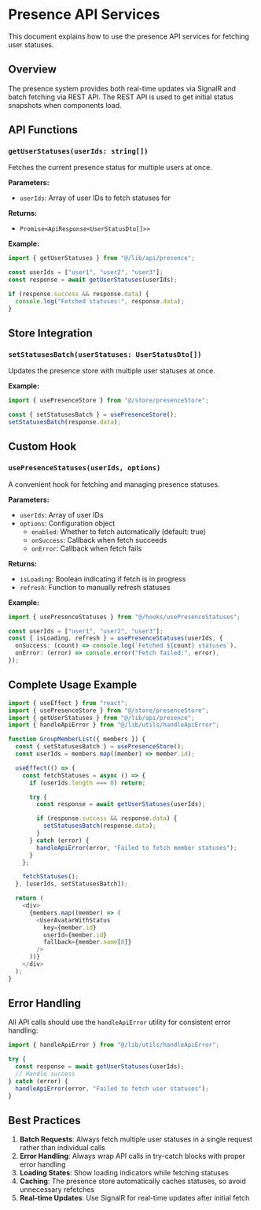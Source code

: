 # Presence API Services

This document explains how to use the presence API services for fetching user statuses.

## Overview

The presence system provides both real-time updates via SignalR and batch fetching via REST API. The REST API is used to get initial status snapshots when components load.

## API Functions

### `getUserStatuses(userIds: string[])`

Fetches the current presence status for multiple users at once.

**Parameters:**

- `userIds`: Array of user IDs to fetch statuses for

**Returns:**

- `Promise<ApiResponse<UserStatusDto[]>>`

**Example:**

```typescript
import { getUserStatuses } from "@/lib/api/presence";

const userIds = ["user1", "user2", "user3"];
const response = await getUserStatuses(userIds);

if (response.success && response.data) {
  console.log("Fetched statuses:", response.data);
}
```

## Store Integration

### `setStatusesBatch(userStatuses: UserStatusDto[])`

Updates the presence store with multiple user statuses at once.

**Example:**

```typescript
import { usePresenceStore } from "@/store/presenceStore";

const { setStatusesBatch } = usePresenceStore();
setStatusesBatch(response.data);
```

## Custom Hook

### `usePresenceStatuses(userIds, options)`

A convenient hook for fetching and managing presence statuses.

**Parameters:**

- `userIds`: Array of user IDs
- `options`: Configuration object
  - `enabled`: Whether to fetch automatically (default: true)
  - `onSuccess`: Callback when fetch succeeds
  - `onError`: Callback when fetch fails

**Returns:**

- `isLoading`: Boolean indicating if fetch is in progress
- `refresh`: Function to manually refresh statuses

**Example:**

```typescript
import { usePresenceStatuses } from "@/hooks/usePresenceStatuses";

const userIds = ["user1", "user2", "user3"];
const { isLoading, refresh } = usePresenceStatuses(userIds, {
  onSuccess: (count) => console.log(`Fetched ${count} statuses`),
  onError: (error) => console.error("Fetch failed:", error),
});
```

## Complete Usage Example

```typescript
import { useEffect } from "react";
import { usePresenceStore } from "@/store/presenceStore";
import { getUserStatuses } from "@/lib/api/presence";
import { handleApiError } from "@/lib/utils/handleApiError";

function GroupMemberList({ members }) {
  const { setStatusesBatch } = usePresenceStore();
  const userIds = members.map((member) => member.id);

  useEffect(() => {
    const fetchStatuses = async () => {
      if (userIds.length === 0) return;

      try {
        const response = await getUserStatuses(userIds);

        if (response.success && response.data) {
          setStatusesBatch(response.data);
        }
      } catch (error) {
        handleApiError(error, "Failed to fetch member statuses");
      }
    };

    fetchStatuses();
  }, [userIds, setStatusesBatch]);

  return (
    <div>
      {members.map((member) => (
        <UserAvatarWithStatus
          key={member.id}
          userId={member.id}
          fallback={member.name[0]}
        />
      ))}
    </div>
  );
}
```

## Error Handling

All API calls should use the `handleApiError` utility for consistent error handling:

```typescript
import { handleApiError } from "@/lib/utils/handleApiError";

try {
  const response = await getUserStatuses(userIds);
  // Handle success
} catch (error) {
  handleApiError(error, "Failed to fetch user statuses");
}
```

## Best Practices

1. **Batch Requests**: Always fetch multiple user statuses in a single request rather than individual calls
2. **Error Handling**: Always wrap API calls in try-catch blocks with proper error handling
3. **Loading States**: Show loading indicators while fetching statuses
4. **Caching**: The presence store automatically caches statuses, so avoid unnecessary refetches
5. **Real-time Updates**: Use SignalR for real-time updates after initial fetch
